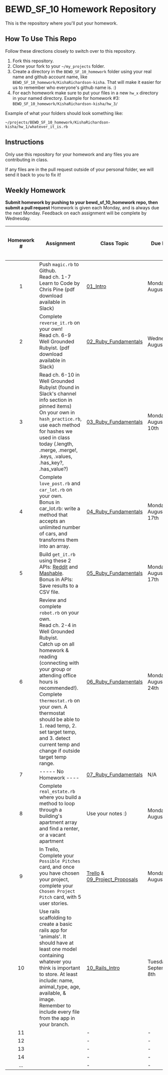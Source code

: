 BEWD_SF_10 Homework Repository
=============================

This is the repository where you'll put your homework.

How To Use This Repo
-----------------------

Follow these directions closely to switch over to this repository.

1. Fork this repository.
2. Clone your fork to your ```~/my_projects``` folder.
3. Create a directory in the ```BEWD_SF_10_homework``` folder using your real name and github account name, like ```BEWD_SF_10_homework/KishaRichardson-kisha```. That will make it easier for us to remember who everyone's github name is. :)
4. For each homework make sure to put your files in a new `hw_x` directory in your named directory.   Example for homework #3: `BEWD_SF_10_homework/KishaRichardson-kisha/hw_3/`

Example of what your folders should look something like:

```
~/projects/BEWD_SF_10_homework/KishaRichardson-kisha/hw_1/whatever_it_is.rb
```

Instructions
-------------

Only use this repository for your homework and any files you are contributing in class.

If any files are in the pull request outside of your personal folder, we will send it back to you to fix it!

Weekly Homework
----------------

**Submit homework by pushing to your bewd_sf_10_homework repo, then submit a pull request**
Homework is given each Monday, and is always due the next Monday. Feedback on each assignment will be complete by Wednesday.

| Homework # | Assignment | Class Topic | Due Date | Feedback <br> _(if hw submitted by due date)_ |
| :--------: | ---------- | ----------- | -------- | -------- |
| 1          | Push `magic.rb` to Github. <br/> Read ch. 1-7 Learn to Code by Chris Pine (pdf download available in Slack) | [01_Intro](https://github.com/ga-students/bewd_sf_10/tree/master/01_Intro/slides) | Monday, August 3rd | Wednesday, August 5th |
| 2          | Complete `reverse_it.rb` on your own! <br/> Read ch. 6-9 Well Grounded Rubyist. (pdf download available in Slack) | [02_Ruby_Fundamentals](https://github.com/ga-students/bewd_sf_10/tree/master/02_Ruby_Fundamentals_1/slides) | Wednesday, August 5th | Wednesday, August 5th |
| 3          | Read ch. 6-10 in Well Grounded Rubyist (found in Slack's channel info section in pinned items) <br> On your own in `hash_practice.rb`, use each method for hashes we used in class today (.length, .merge, .merge!, .keys, .values, .has_key?, .has_value?) | [03_Ruby_Fundamentals](https://github.com/ga-students/bewd_sf_10/tree/master/03_Ruby_Fundamentals) | Monday, August 10th | Wednesday, August 12th |
| 4          | Complete `love_post.rb` and `car_lot.rb` on your own. <br> Bonus in car_lot.rb: write a method that accepts an unlimited number of cars, and transforms them into an array. | [04_Ruby_Fundamentals](https://github.com/ga-students/bewd_sf_10/tree/master/04_Ruby_Fundamentals) | Monday, August 17th | Wednesday, August 19th |
| 5          | Build `get_it.rb` using these 2 APIs: [Reddit](https://www.reddit.com/.json) and [Mashable](http://mashable.com/stories.json). <br> Bonus in APIs: Save results to a CSV file. | [05_Ruby_Fundamentals](https://github.com/ga-students/bewd_sf_10/tree/master/05_Ruby_Fundamentals) | Monday, August 17th | Friday, August 21st |
| 6          | Review and complete `robot.rb` on your own. <br> Read ch. 2-4 in Well Grounded Rubyist. <br> Catch up on all homework & reading (connecting with your group or attending office hours is recommended!). <br> Complete `thermostat.rb` on your own. A thermostat should be able to 1. read temp, 2. set target temp, and 3. detect current temp and change if outside target temp range. | [06_Ruby_Fundamentals](https://github.com/ga-students/bewd_sf_10/tree/master/06_Ruby_Fundamentals) | Monday, August 24th | Wednesday, August 26th |
| 7          |----- No Homework ---- | [07_Ruby_Fundamentals](https://github.com/ga-students/bewd_sf_10/tree/master/07_Ruby_Fundamentals)| N/A | N/A |
| 8          |       Complete `real_estate.rb` where you build a method to loop through a building's apartment array and find a renter, or a vacant apartment | Use your notes :)| Monday, August 31st | Wednesday, September 2nd |
| 9          |        In Trello, Complete your `Possible Pitches` card, and once you have chosen your project, complete your `Chosen Project Pitch` card, with 5 user stories.    | [Trello](https://trello.com/b/XjgJdCUm/bewd-10-projects) & [09_Project_Proposals](https://github.com/ga-students/bewd_sf_10/tree/master/09_Project_Proposals) | Monday, August 31st | Wednesday, September 2nd |
| 10         |   Use rails scaffolding to create a basic rails app for 'animals'.  It should have at least one model containing whatever you think is important to store.  At least include: name, animal_type, age, available, & image.  Remember to include every file from the app in your branch.     | [10_Rails_Intro](https://github.com/ga-students/bewd_sf_10/tree/master/10_Rails_Intro ) | Tuesday, September 8th | Saturday, September 12th |
| 11         |            | - | - | - |
| 12         |            | - | - | - |
| 13         |            | - | - | - |
| 14         |            | - | - | - |
| ...        |            | - | - | - |
